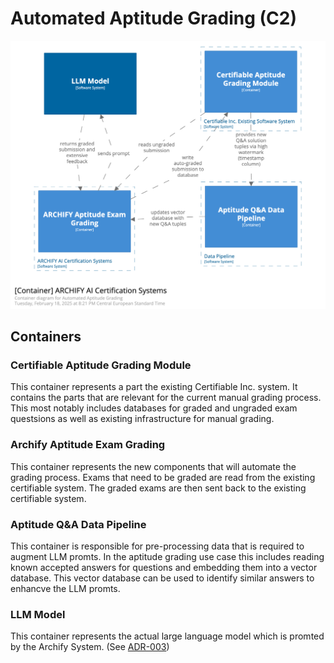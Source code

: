 # Automated Aptitude Grading (C2)

![Automated Aptitude Container Diagram](./Container-Aptitude-Grading.png)

## Containers

### Certifiable Aptitude Grading Module

This container represents a part the existing Certifiable Inc. system. 
It contains the parts that are relevant for the current manual grading process. 
This most notably includes databases for graded and ungraded exam questsions 
as well as existing infrastructure for manual grading. 

### Archify Aptitude Exam Grading

This container represents the new components that will automate the grading process. 
Exams that need to be graded are read from the existing certifiable system. 
The graded exams are then sent back to the existing certifiable system. 

### Aptitude Q&A Data Pipeline

This container is responsible for pre-processing data that is required to augment LLM promts. 
In the aptitude grading use case this includes reading known accepted answers for questions and embedding them into a vector database. 
This vector database can be used to identify similar answers to enhancve the LLM promts. 

### LLM Model

This container represents the actual large language model which is promted by the Archify System. (See [ADR-003](/assets/adr/ADR-003-model.md))